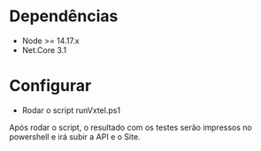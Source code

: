# Dependências
- Node >= 14.17.x
- Net.Core 3.1


# Configurar
- Rodar o script runVxtel.ps1

Após rodar o script, o resultado com os testes serão impressos no powershell e irá subir a API e o Site.
